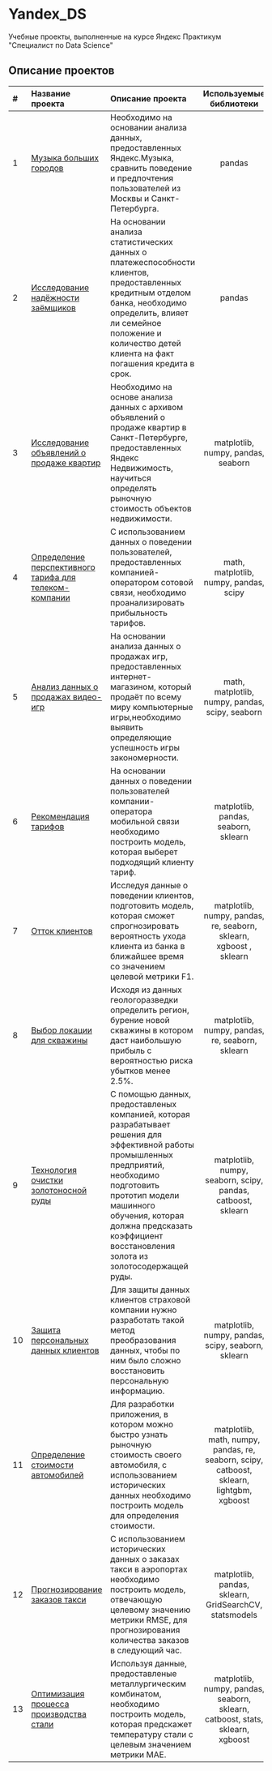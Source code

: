 # Yandex_DS
Учебные проекты, выполненные на курсе Яндекс Практикум "Специалист по Data Science"

## Описание проектов 

| # | Название проекта | Описание проекта | Используемые библиотеки |
| :-------------------- | :-------------------- | :--------------------- |:---------------------------:|
| 1 | [Музыка больших городов](https://github.com/MariaPyat/Yandex_DS/blob/main/01_Big%20cities%20music/Музыка%20больших%20городов.ipynb "Музыка больших городов") | Необходимо на основании анализа данных, предоставленных Яндекс.Музыка, сравнить поведение и предпочтения пользователей из Москвы и Санкт-Петербурга. | pandas |
| 2 | [Исследование надёжности заёмщиков](https://github.com/MariaPyat/Yandex_DS/blob/main/02_Credit%20risk%20evaluation/Исследование%20надёжности%20заёмщиков.ipynb "Исследование надёжности заёмщиков")| На основании анализа статистических данных о платежеспособности клиентов, предоставленных кредитным отделом банка, необходимо определить, влияет ли семейное положение и количество детей клиента на факт погашения кредита в срок. | pandas |
| 3 | [Исследование объявлений о продаже квартир](https://github.com/MariaPyat/Yandex_DS/blob/main/03_Apartments%20sale%20ads%20research/Исследование%20объявлений%20о%20продаже%20квартир.ipynb "Исследование объявлений о продаже квартир") | Необходимо на основе анализа данных с архивом объявлений о продаже квартир в Санкт-Петербурге, предоставленных Яндекс Недвижимость, научиться определять рыночную стоимость объектов недвижимости. | matplotlib, numpy, pandas, seaborn |
| 4 | [Определение перспективного тарифа для телеком-компании](https://github.com/MariaPyat/Yandex_DS/blob/main/04_Determination%20of%20a%20tariff%20for%20a%20telecom%20company/Определение%20перспективного%20тарифа%20для%20телеком.ipynb "Определение перспективного тарифа для телеком-компании") | С использованием данных о поведении пользователей, предоставленных компанией-оператором сотовой связи, необходимо проанализировать прибыльность тарифов. | math, matplotlib, numpy, pandas, scipy |
| 5 | [Анализ данных о продажах видео-игр](https://github.com/MariaPyat/Yandex_DS/blob/main/05_Video-games%20sales%20analysis/Анализ%20продаж%20видео-игр.ipynb "Анализ данных о продажах видео-игр") | На основании анализа данных о продажах игр, предоставленных интернет-магазином, который продаёт по всему миру компьютерные игры,необходимо выявить определяющие успешность игры закономерности.| math, matplotlib, numpy, pandas, scipy, seaborn |
| 6 | [Рекомендация тарифов](https://github.com/MariaPyat/Yandex_DS/blob/main/06_Recommendation%20of%20tariffs/Рекомендация%20тарифов.ipynb "Рекомендация тарифов") | На основании данных о поведении пользователей компании-оператора мобильной связи необходимо построить модель, которая выберет подходящий клиенту тариф. | matplotlib, pandas, seaborn, sklearn |
| 7 | [Отток клиентов](https://github.com/MariaPyat/Yandex_DS/blob/main/07_Bank%20customer%20churn/Отток%20клиентов.ipynb "Отток клиентов") | Исследуя данные о поведении клиентов, подготовить модель, которая сможет спрогнозировать вероятность ухода клиента из банка в ближайшее время со значением целевой метрики F1. | matplotlib, numpy, pandas, re, seaborn, sklearn, xgboost , sklearn |
| 8 | [Выбор локации для скважины](https://github.com/MariaPyat/Yandex_DS/blob/main/08_Choosing%20a%20location%20for%20a%20well/Выбор%20локации%20для%20скважины.ipynb "Выбор локации для скважины") | Исходя из данных геологоразведки определить регион, бурение новой скважины в котором даст наибольшую прибыль с вероятностью риска убытков менее 2.5%.  | matplotlib, numpy, pandas, re, seaborn, sklearn |	
| 9 | [Технология очистки золотоносной руды](https://github.com/MariaPyat/Yandex_DS/blob/main/09_Gold%20recovery/Технология%20очистки%20золотоносной%20руды.ipynb "Технология очистки золотоносной руды") | С помощью данных, предоставленых компанией, которая разрабатывает решения для эффективной работы промышленных предприятий, необходимо подготовить прототип модели машинного обучения, которая должна предсказать коэффициент восстановления золота из золотосодержащей руды.  | matplotlib, numpy, seaborn, scipy, pandas, catboost, sklearn |
| 10 | [Защита персональных данных клиентов](https://github.com/MariaPyat/Yandex_DS/blob/main/10_Client%20personal%20data%20protection/Защита%20персональных%20данных%20клиентов.ipynb "Защита персональных данных клиентов") | Для защиты данных клиентов страховой компании нужно разработать такой метод преобразования данных, чтобы по ним было сложно восстановить персональную информацию. | matplotlib, numpy, pandas, scipy, seaborn, sklearn |
| 11 | [Определение стоимости автомобилей](https://github.com/MariaPyat/Yandex_DS/blob/main/11_Car%20price%20determination/Определение%20стоимости%20автомобилей.ipynb "Определение стоимости автомобилей") | Для разработки приложения, в котором можно быстро узнать рыночную стоимость своего автомобиля, с использованием исторических данных необходимо построить модель для определения стоимости. | matplotlib, math, numpy, pandas, re, seaborn, scipy, catboost, sklearn, lightgbm, xgboost |
| 12 | [Прогнозирование заказов такси](https://github.com/MariaPyat/Yandex_DS/blob/main/12_Taxi%20orders%20forecast/Прогнозирование%20заказов%20такси.ipynb "Прогнозирование заказов такси") | С использованием исторических данных о заказах такси в аэропортах необходимо построить модель, отвечающую целевому значению метрики RMSE, для прогнозирования количества заказов в следующий час.| matplotlib, pandas, sklearn, GridSearchCV, statsmodels |
| 13 | [Оптимизация процесса производства стали](https://github.com/MariaPyat/Yandex_DS/blob/main/13_Steel%20production%20optimization/Оптимизация%20процесса%20производства%20стали.ipynb "Оптимизация процесса производства стали") | Используя данные, предоставленые металлургическим комбинатом, необходимо построить модель, которая предскажет температуру стали с целевым значением метрики МАЕ. | matplotlib, numpy, pandas, seaborn, sklearn, catboost, stats, sklearn, xgboost |
